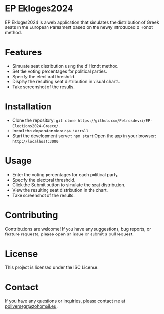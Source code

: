 # EP Ekloges2024
EP Ekloges2024 is a web application that simulates the distribution of Greek seats in the European Parliament based on the newly introduced d'Hondt method.

# Features
- Simulate seat distribution using the d'Hondt method.
- Set the voting percentages for political parties.
- Specify the electoral threshold.
- Display the resulting seat distribution in visual charts.
- Take screenshot of the results.

# Installation
- Clone the repository: `git clone https://github.com/Petrosdevri/EP-Elections2024-Greece/`.
- Install the dependencies: `npm install`
- Start the development server: `npm start`
Open the app in your browser: `http://localhost:3000`

# Usage
- Enter the voting percentages for each political party.
- Specify the electoral threshold.
- Click the Submit button to simulate the seat distribution.
- View the resulting seat distribution in the chart.
- Take screenshot of the results.

# Contributing
Contributions are welcome! If you have any suggestions, bug reports, or feature requests, please open an issue or submit a pull request.

# License
This project is licensed under the ISC License.

# Contact
If you have any questions or inquiries, please contact me at poliversegr@zohomail.eu.
